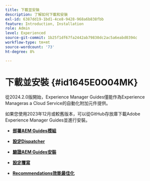 ```yaml
---
title: 下載並安裝
description: 了解如何下載和安裝
exl-id: 6387dd19-1bd1-4ce8-9428-968a6b838fbb
feature: Introduction, Installation
role: Admin
level: Experienced
source-git-commit: 1b25f1df67fa2442ab79830dc2ac5a6eabd0394c
workflow-type: tm+mt
source-wordcount: '73'
ht-degree: 8%

---
```


# 下載並安裝 {#id1645E0O04MK}

從2024.2.0版開始，Experience Manager Guides僅能作為Experience Manageras a Cloud Service的自動化附加元件提供。

如果您使用2023年12月或較舊版本，可以從GitHub存放庫下載Adobe Experience Manager Guides並進行安裝。


- **[部署AEM Guides模組](download-install-dxml-first-time.md)**

- **[設定Dispatcher](download-install-configure-dispatcher.md)**

- **[驗證AEM Guides安裝](download-install-verify-dxml-installation.md)**

- **[設定覆寫](download-install-additional-config-override.md)**

- **[Recommendations效能最佳化](download-install-recommend-perf-optimiz.md)**
